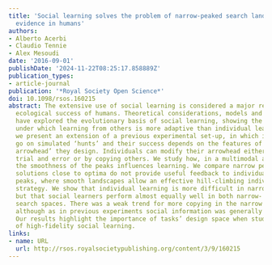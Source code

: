 ```yaml
---
title: 'Social learning solves the problem of narrow-peaked search landscapes: experimental
  evidence in humans'
authors:
- Alberto Acerbi
- Claudio Tennie
- Alex Mesoudi
date: '2016-09-01'
publishDate: '2024-11-22T08:25:17.858889Z'
publication_types:
- article-journal
publication: '*Royal Society Open Science*'
doi: 10.1098/rsos.160215
abstract: The extensive use of social learning is considered a major reason for the
  ecological success of humans. Theoretical considerations, models and experiments
  have explored the evolutionary basis of social learning, showing the conditions
  under which learning from others is more adaptive than individual learning. Here
  we present an extension of a previous experimental set-up, in which individuals
  go on simulated ‘hunts’ and their success depends on the features of a ‘virtual
  arrowhead’ they design. Individuals can modify their arrowhead either by individual
  trial and error or by copying others. We study how, in a multimodal adaptive landscape,
  the smoothness of the peaks influences learning. We compare narrow peaks, in which
  solutions close to optima do not provide useful feedback to individuals, to wide
  peaks, where smooth landscapes allow an effective hill-climbing individual learning
  strategy. We show that individual learning is more difficult in narrow-peaked landscapes,
  but that social learners perform almost equally well in both narrow- and wide-peaked
  search spaces. There was a weak trend for more copying in the narrow than wide condition,
  although as in previous experiments social information was generally underutilized.
  Our results highlight the importance of tasks’ design space when studying the adaptiveness
  of high-fidelity social learning.
links:
- name: URL
  url: http://rsos.royalsocietypublishing.org/content/3/9/160215
---
```

